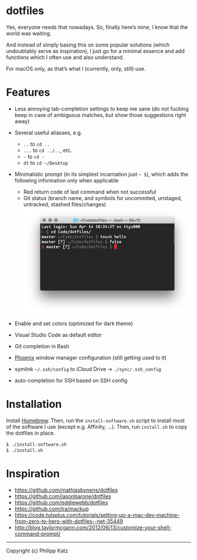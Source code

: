 # dotfiles

Yes, everyone needs that nowadays. So, finally here’s mine, I know that the world was waiting.

And instead of simply basing this on some popular solutions (which undoubtably serve as inspiration), I just go for a minimal essence and add functions which I often use and also understand.

For macOS only, as that’s what I (currently, only, still) use.

# Features

- Less annoying tab-completion settings to keep me sane (do not fucking beep in case of ambiguous matches, but show those suggestions right away)

- Several useful aliasses, e.g.

  - `..` to `cd ..`
  - `...` to `cd ../..`, etc.
  - `-` to `cd -`
  - `dt` to `cd ~/Desktop`

- Minimalistic prompt (in its simplest incarnation just `~ $`), which adds the following information only when applicable

  - Red return code of last command when not successful
  - Git status (branch name, and symbols for uncommited, unstaged, untracked, stashed files/changes)
    ![Screenshot](assets/prompt.png)

- Enable and set colors (optimized for dark theme)

- Visual Studio Code as default editor

- Git completion in Bash

- [Phoenix](https://github.com/kasper/phoenix) window manager configuration (still getting used to it)

- symlink `~/.ssh/config` to iCloud Drive -> `./sync/.ssh_config`

- auto-completion for SSH based on SSH config

# Installation

Install [Homebrew](https://brew.sh). Then, run the `install-software.sh` script to install most of the software I use (except e.g. Affinity, …). Then, run `install.sh` to copy the dotfiles in place.

```
$ ./install-software.sh
$ ./install.sh
```

# Inspiration

- https://github.com/mathiasbynens/dotfiles
- https://github.com/jasonbarone/dotfiles
- https://github.com/eddiewebb/dotfiles
- https://github.com/lra/mackup
- https://code.tutsplus.com/tutorials/setting-up-a-mac-dev-machine-from-zero-to-hero-with-dotfiles--net-35449
- http://blog.taylormcgann.com/2012/06/13/customize-your-shell-command-prompt/

---

Copyright (c) Philipp Katz
